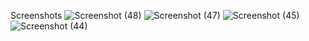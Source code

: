 Screenshots
![Screenshot (48)](https://github.com/jerin8281/Personal-Portfolio/assets/143702561/813c8776-27c3-40a4-89a6-beb97671a3bf)
![Screenshot (47)](https://github.com/jerin8281/Personal-Portfolio/assets/143702561/eb6c2811-5600-4678-a32b-95a3d517debb)
![Screenshot (45)](https://github.com/jerin8281/Personal-Portfolio/assets/143702561/2af02eba-a6da-4118-b7e7-d4e8e65a10f1)
![Screenshot (44)](https://github.com/jerin8281/Personal-Portfolio/assets/143702561/be561f27-eaf5-4715-b5da-2f951fd1d418)
